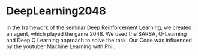 # DeepLearning2048

In the framework of the seminar Deep Reinforcement Learning, we created an agent, which played the game 2048. We used the SARSA, Q-Learning 
and Deep Q Learning approach to solve the task. Our Code was influenced by the youtuber Machine Learning with Phil.

